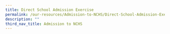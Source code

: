 ```yaml
---
title: Direct School Admission Exercise
permalink: /our-resources/Admission-to-NCHS/Direct-School-Admission-Exercise
description: ""
third_nav_title: Admission to NCHS
---
```

